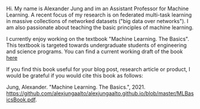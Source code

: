 Hi. My name is Alexander Jung and im an Assistant Professor for Machine Learning. A recent focus of my research is on federated multi-task learning in massive collections of networked datasets ("big data over networks"). I am also passionate about teaching the basic principles of machine learning. 

I currently enjoy working on the textbook "Machine Learning. The Basics". This textbook is targeted towards undergraduate students of engineering and science programs. You can find a current working draft of the book [here](https://github.com/alexjungaalto/alexjungaalto.github.io/blob/master/MLBasicsBook.pdf)

If you find this book useful for your blog post, research article or product, I would be grateful if you would cite this book as follows: 

Jung, Alexander. "Machine Learning. The Basics.", 2021. https://github.com/alexjungaalto/alexjungaalto.github.io/blob/master/MLBasicsBook.pdf.

